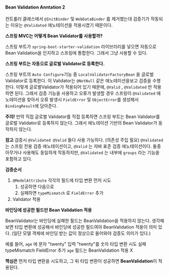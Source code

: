 #### Bean Validation Anntation 2

컨트롤러 클래스에서 `@InitBinder` 및 `WebDataBinder` 를 제거했는데 검증기가 작동되는 이유는 `@Validated` 애노테이션을 적용시켰기 때문이다.

**스프링 MVC는 어떻게 Bean Validator를 사용할까?**

스프링 부트가 `spring-boot-starter-validation` 라이브러리를 넣으면 자동으로 Bean Validation을 인지하고 스프링에 통합한다. 그래서 그냥 사용할 수 있다.

**스프링 부트는 자동으로 글로벌 Validator로 등록한다.**

스프링 부트의 `Auto Configure`기능 중 `LocalValidatorFactoryBean` 을 글로벌 Validator로 등록한다. 이 Validator는 `@NotNull` 같은 애노테이션을보고 검증을 수행한다. 이렇게 글로벌Validator가 적용되어 있기 때문에, `@Valid` , `@Validated` 만 적용하면 된다.
그래서 검증 기능을 사용하고 오류가 발생할 경우 스프링이 `@Validated` 애노테이션을 찾아서 오류 발생시 `FieldError` 및 `ObjectError`를 생성해서 `BindingResult`에 담아준다.

**주의!**
만약 직접 글로벌 Validator를 직접 등록하면 스프링 부트는 Bean Validator를 글로벌 Validator로 등록하지 않는다. 그래서 애노테이션 기반의 Bean Validator가 동작하지 않는다.

**참고**
검증시 `@Validated @Valid` 둘다 사용 가능하다. (의존성 주입 필요) `@Validated` 는 스프링 전용 검증 애노테이션이고, `@Valid` 는 자바 표준 검증 애노테이션이다. 둘중 아무거나 사용해도 동일하게 작동하지만, `@Validated` 는 내부에 `groups` 라는 기능을 포함하고 있다.

**검증순서**
1. `@ModelAttribute` 각각의 필드에 타입 변환 먼저 시도
    1.  성공하면 다음으로
    2. 실패하면 `typeMismatch` 로 `FieldError` 추가
2. Validator 적용

**바인딩에 성공한 필드만 Bean Validation 적용**

BeanValidator는 바인딩에 실패한 필드는 BeanValidation을 적용하지 않는다.
생각해보면 타입 변환에 성공해서 바인딩에 성공한 필드여야 BeanValidation 적용이 의미 있다.
(일단 모델 객체에 바인딩 받는 값이 정상으로 들어와야 검증도 의미가 있다.)

예를 들어, `age` 에 문자 "twenty" 입력 "twenty"를 숫자 타입 변환 시도 실패 typeMismatch FieldError 추가 `age` 필드는 BeanValidation 적용 X

****핵심은**** 먼저 타입 변환을 시도하고, 그 뒤 타입 변환이 성공하면 **BeanValidation**이 적용된다.
